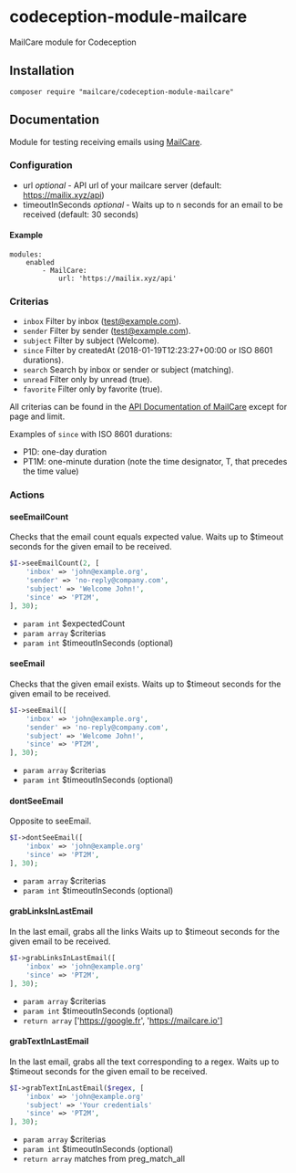 # codeception-module-mailcare

MailCare module for Codeception 

## Installation

```
composer require "mailcare/codeception-module-mailcare"
```

## Documentation

Module for testing receiving emails using [MailCare](https://mailcare.io).

### Configuration

* url *optional* - API url of your mailcare server (default: https://mailix.xyz/api)
* timeoutInSeconds *optional* - Waits up to n seconds for an email to be received (default: 30 seconds)

#### Example
```
modules:
    enabled
        - MailCare:
            url: 'https://mailix.xyz/api'
```

### Criterias

 * `inbox`      Filter by inbox (test@example.com).
 * `sender`     Filter by sender (test@example.com).
 * `subject`    Filter by subject (Welcome).
 * `since`      Filter by createdAt (2018-01-19T12:23:27+00:00 or ISO 8601 durations).
 * `search`     Search by inbox or sender or subject (matching).
 * `unread`     Filter only by unread (true).
 * `favorite`   Filter only by favorite (true).

All criterias can be found in the [API Documentation of MailCare](https://mailcare.docs.apiary.io) except for page and limit.

Examples of `since` with ISO 8601 durations:
* P1D: one-day duration
* PT1M: one-minute duration (note the time designator, T, that precedes the time value)

### Actions

#### seeEmailCount

Checks that the email count equals expected value.
Waits up to $timeout seconds for the given email to be received.

```php
$I->seeEmailCount(2, [
    'inbox' => 'john@example.org',
    'sender' => 'no-reply@company.com',
    'subject' => 'Welcome John!',
    'since' => 'PT2M',
], 30);
```

 * `param int`      $expectedCount
 * `param array`    $criterias
 * `param int`      $timeoutInSeconds (optional)

#### seeEmail

Checks that the given email exists.
Waits up to $timeout seconds for the given email to be received.

```php
$I->seeEmail([
    'inbox' => 'john@example.org',
    'sender' => 'no-reply@company.com',
    'subject' => 'Welcome John!',
    'since' => 'PT2M',
], 30);
```

 * `param array`    $criterias
 * `param int`      $timeoutInSeconds (optional)
 
#### dontSeeEmail

Opposite to seeEmail.

```php
$I->dontSeeEmail([
    'inbox' => 'john@example.org'
    'since' => 'PT2M',
], 30);
```

 * `param array`    $criterias
 * `param int`      $timeoutInSeconds (optional)

#### grabLinksInLastEmail

In the last email, grabs all the links
Waits up to $timeout seconds for the given email to be received.

```php
$I->grabLinksInLastEmail([
    'inbox' => 'john@example.org'
    'since' => 'PT2M',
], 30);
```

 * `param array`    $criterias
 * `param int`      $timeoutInSeconds (optional)
 * `return array`   ['https://google.fr', 'https://mailcare.io']


#### grabTextInLastEmail

In the last email, grabs all the text corresponding to a regex.
Waits up to $timeout seconds for the given email to be received.

```php
$I->grabTextInLastEmail($regex, [
    'inbox' => 'john@example.org'
    'subject' => 'Your credentials'
    'since' => 'PT2M',
], 30);
```

 * `param array`    $criterias
 * `param int`      $timeoutInSeconds (optional)
 * `return array`   matches from preg_match_all
